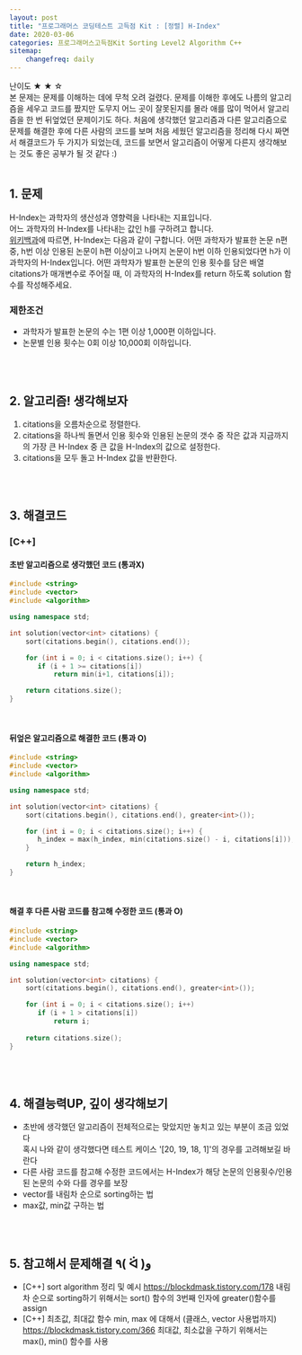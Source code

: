 ```yaml
---
layout: post
title: "프로그래머스 코딩테스트 고득점 Kit : [정렬] H-Index"
date: 2020-03-06
categories: 프로그래머스고득점Kit Sorting Level2 Algorithm C++
sitemap:
    changefreq: daily
---
```


난이도 ★ ★ ☆  
본 문제는 문제를 이해하는 데에 무척 오려 걸렸다. 문제를 이해한 후에도 나름의 알고리즘을 세우고 코드를 짰지만 도무지 어느 곳이 잘못된지를 몰라 애를 많이 먹어서 알고리즘을 한 번 뒤엎었던 문제이기도 하다. 처음에 생각했던 알고리즘과 다른 알고리즘으로 문제를 해결한 후에 다른 사람의 코드를 보며 처음 세웠던 알고리즘을 정리해 다시 짜면서 해결코드가 두 가지가 되었는데, 코드를 보면서 알고리즘이 어떻게 다른지 생각해보는 것도 좋은 공부가 될 것 같다 :)  
<br/>

## 1. 문제
H-Index는 과학자의 생산성과 영향력을 나타내는 지표입니다.  
어느 과학자의 H-Index를 나타내는 값인 h를 구하려고 합니다.  
[위키백과](https://en.wikipedia.org/wiki/H-index)에 따르면, H-Index는 다음과 같이 구합니다.
어떤 과학자가 발표한 논문 n편 중, h번 이상 인용된 논문이 h편 이상이고 나머지 논문이 h번 이하 인용되었다면 h가 이 과학자의 H-Index입니다.
어떤 과학자가 발표한 논문의 인용 횟수를 담은 배열 citations가 매개변수로 주어질 때, 이 과학자의 H-Index를 return 하도록 solution 함수를 작성해주세요.

### 제한조건
- 과학자가 발표한 논문의 수는 1편 이상 1,000편 이하입니다.
- 논문별 인용 횟수는 0회 이상 10,000회 이하입니다.
<br/>
<br/>

## 2. 알고리즘! 생각해보자
1) citations을 오름차순으로 정렬한다.  
2) citations을 하나씩 돌면서 인용 횟수와 인용된 논문의 갯수 중 작은 값과 지금까지의 가장 큰 H-Index 중 큰 값을 H-Index의 값으로 설정한다.  
3) citations을 모두 돌고 H-Index 값을 반환한다.  
<br/>
<br/>

## 3. 해결코드
### [C++]
#### 초반 알고리즘으로 생각했던 코드 (통과X)
```c++
#include <string>
#include <vector>
#include <algorithm>

using namespace std;

int solution(vector<int> citations) {
    sort(citations.begin(), citations.end());

    for (int i = 0; i < citations.size(); i++) {
       if (i + 1 >= citations[i])
           return min(i+1, citations[i]);

    return citations.size();
}
```
<br/>

#### 뒤엎은 알고리즘으로 해결한 코드 (통과 O)
```c++
#include <string>
#include <vector>
#include <algorithm>

using namespace std;

int solution(vector<int> citations) {
    sort(citations.begin(), citations.end(), greater<int>());

    for (int i = 0; i < citations.size(); i++) {
       h_index = max(h_index, min(citations.size() - i, citations[i]));
    }

    return h_index;
}
```
<br/>

#### 해결 후 다른 사람 코드를 참고해 수정한 코드 (통과 O)
```c++
#include <string>
#include <vector>
#include <algorithm>

using namespace std;

int solution(vector<int> citations) {
    sort(citations.begin(), citations.end(), greater<int>());

    for (int i = 0; i < citations.size(); i++)
       if (i + 1 > citations[i])
           return i;
    
    return citations.size();
}
```
<br/>
<br/>

## 4. 해결능력UP, 깊이 생각해보기
- 초반에 생각했던 알고리즘이 전체적으로는 맞았지만 놓치고 있는 부분이 조금 있었다  
혹시 나와 같이 생각했다면 테스트 케이스 '[20, 19, 18, 1]'의 경우를 고려해보길 바란다
- 다른 사람 코드를 참고해 수정한 코드에서는 H-Index가 해당 논문의 인용횟수/인용된 논문의 수와 다를 경우를 보장
- vector를 내림차 순으로 sorting하는 법
- max값, min값 구하는 법
<br/>
<br/>

## 5. 참고해서 문제해결 ٩( ᐛ )و
- [C++] sort algorithm 정리 및 예시 <https://blockdmask.tistory.com/178>
내림차 순으로 sorting하기 위해서는 sort() 함수의 3번째 인자에 greater<int>()함수를 assign
- [C++] 최초값, 최대값 함수 min, max 에 대해서 (클래스, vector 사용법까지) <https://blockdmask.tistory.com/366>
최대값, 최소값을 구하기 위해서는 max(), min() 함수를 사용
<br/>
<br/>